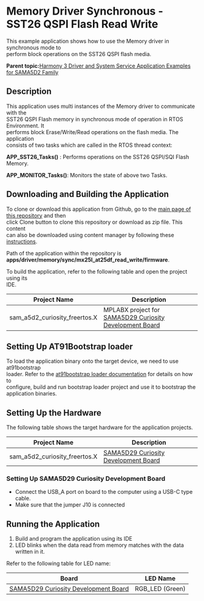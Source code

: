 # Memory Driver Synchronous - SST26 QSPI Flash Read Write

This example application shows how to use the Memory driver in synchronous mode to<br /> perform block operations on the SST26 QSPI flash media.

**Parent topic:**[Harmony 3 Driver and System Service Application Examples for SAMA5D2 Family](GUID-89743DCD-F235-4D2D-AE19-B9D1B98911AD.md)

## Description

This application uses multi instances of the Memory driver to communicate with the<br /> SST26 QSPI Flash memory in synchronous mode of operation in RTOS Environment. It<br /> performs block Erase/Write/Read operations on the flash media. The application<br /> consists of two tasks which are called in the RTOS thread context:

**APP\_SST26\_Tasks\(\)** : Performs operations on the SST26 QSPI/SQI Flash<br /> Memory.

**APP\_MONITOR\_Tasks\(\)**: Monitors the state of above two Tasks.

## Downloading and Building the Application

To clone or download this application from Github, go to the [main page of this repository](https://github.com/Microchip-MPLAB-Harmony/core_apps_sam_a5d2) and then<br /> click Clone button to clone this repository or download as zip file. This content<br /> can also be downloaded using content manager by following these [instructions](https://github.com/Microchip-MPLAB-Harmony/contentmanager/wiki).

Path of the application within the repository is<br /> **apps/driver/memory/sync/mx25l\_at25df\_read\_write/firmware**.

To build the application, refer to the following table and open the project using its<br /> IDE.

|Project Name|Description|
|------------|-----------|
|sam\_a5d2\_curiosity\_freertos.X|MPLABX project for [SAMA5D29 Curiosity Development Board](https://www.microchip.com/en-us/development-tool/EV07R15A)|

## Setting Up AT91Bootstrap loader

To load the application binary onto the target device, we need to use at91bootstrap<br /> loader. Refer to the [at91bootstrap loader documentation](GUID-EC647FFE-720B-413C-81C5-6ACA67E7CC7B.md) for details on how to<br /> configure, build and run bootstrap loader project and use it to bootstrap the<br /> application binaries.

## Setting Up the Hardware

The following table shows the target hardware for the application projects.

|Project Name|Description|
|------------|-----------|
|sam\_a5d2\_curiosity\_freertos.X|[SAMA5D29 Curiosity Development Board](https://www.microchip.com/en-us/development-tool/EV07R15A)|

### Setting Up SAMA5D29 Curiosity Development Board

-   Connect the USB\_A port on board to the computer using a USB-C type cable.
-   Make sure that the jumper J10 is connected

## Running the Application

1.  Build and program the application using its IDE
2.  LED blinks when the data read from memory matches with the data written in it.

Refer to the following table for LED name:

|Board|LED Name|
|-----|--------|
|[SAMA5D29 Curiosity Development Board](https://www.microchip.com/en-us/development-tool/EV07R15A)|RGB\_LED \(Green\)|

